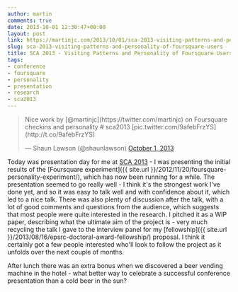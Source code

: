 ```yaml
---
author: martin
comments: true
date: 2013-10-01 12:30:47+00:00
layout: post
link: https://martinjc.com/2013/10/01/sca-2013-visiting-patterns-and-personality-of-foursquare-users/
slug: sca-2013-visiting-patterns-and-personality-of-foursquare-users
title: SCA 2013 - Visiting Patterns and Personality of Foursquare Users
tags:
- conference
- foursquare
- personality
- presentation
- research
- sca2013
---
```


<blockquote>Nice work by [@martinjc](https://twitter.com/martinjc) on Foursquare checkins and personality # sca2013 [pic.twitter.com/9afebFrzYS](http://t.co/9afebFrzYS)

— Shaun Lawson (@shaunlawson) [October 1, 2013](https://twitter.com/shaunlawson/statuses/384979369175027712)</blockquote>


Today was presentation day for me at [SCA 2013](http://socialcloud.aifb.uni-karlsruhe.de/confs/SCA2013/) - I was presenting the initial results of the [Foursquare experiment]({{ site.url }}/2012/11/20/foursquare-personality-experiment/), which has now been running for a while. The presentation seemed to go really well - I think it's the strongest work I've done yet, and so it was easy to talk well and with confidence about it, which led to a nice talk. There was also plenty of discussion after the talk, with a lot of good comments and questions from the audience, which suggests that most people were quite interested in the research. I pitched it as a WIP paper, describing what the ultimate aim of the project is - very much recycling the talk I gave to the interview panel for my [fellowship]({{ site.url }}/2013/08/16/epsrc-doctoral-award-fellowship/) proposal. I think it certainly got a few people interested who'll look to follow the project as it unfolds over the next couple of months.

After lunch there was an extra bonus when we discovered a beer vending machine in the hotel - what better way to celebrate a successful conference presentation than a cold beer in the sun?
